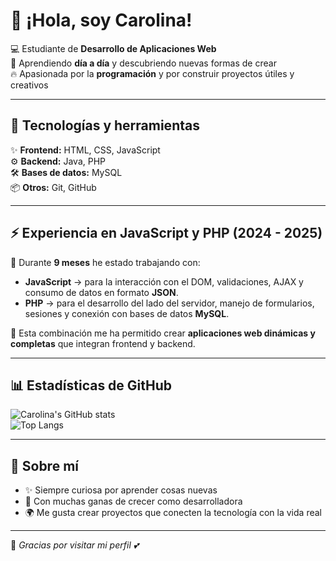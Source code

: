 # 👋 ¡Hola, soy Carolina!

💻 Estudiante de **Desarrollo de Aplicaciones Web**  
🌱 Aprendiendo **día a día** y descubriendo nuevas formas de crear  
🔥 Apasionada por la **programación** y por construir proyectos útiles y creativos  

---

## 🚀 Tecnologías y herramientas

✨ **Frontend:** HTML, CSS, JavaScript  
⚙️ **Backend:** Java, PHP  
🛠️ **Bases de datos:** MySQL  
📦 **Otros:** Git, GitHub  

---

## ⚡ Experiencia en JavaScript y PHP (2024 - 2025)

📅 Durante **9 meses** he estado trabajando con:  
- **JavaScript** → para la interacción con el DOM, validaciones, AJAX y consumo de datos en formato **JSON**.  
- **PHP** → para el desarrollo del lado del servidor, manejo de formularios, sesiones y conexión con bases de datos **MySQL**.  

🌟 Esta combinación me ha permitido crear **aplicaciones web dinámicas y completas** que integran frontend y backend.  

---

## 📊 Estadísticas de GitHub

![Carolina's GitHub stats](https://github-readme-stats.vercel.app/api?username=Carolina27&show_icons=true&theme=radical)  
![Top Langs](https://github-readme-stats.vercel.app/api/top-langs/?username=Carolina27&layout=compact&theme=radical)

---

## 🌟 Sobre mí

- ✨ Siempre curiosa por aprender cosas nuevas  
- 🎯 Con muchas ganas de crecer como desarrolladora  
- 🌍 Me gusta crear proyectos que conecten la tecnología con la vida real  

---

🔗 *Gracias por visitar mi perfil 💕*

